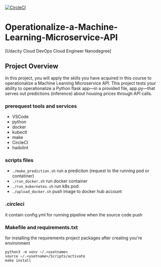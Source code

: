 [![CircleCI](https://circleci.com/gh/Fzaben/Operationalize-a-Machine-Learning-Microservice-API.svg?style=svg)](https://circleci.com/gh/Fzaben/Operationalize-a-Machine-Learning-Microservice-API)

# Operationalize-a-Machine-Learning-Microservice-API
[Udacity Cloud DevOps Cloud Engineer Nanodegree]

## Project Overview
In this project, you will apply the skills you have acquired in this course to operationalize a Machine Learning Microservice API. This project tests your ability to operationalize a Python flask app—in a provided file, app.py—that serves out predictions (inference) about housing prices through API calls.


### prerequest tools and services
- VSCode
- python
- docker
- kubectl
- make
- CircleCI
- hadolint

### scripts files 
- `./make_prediction.sh` run a prediciton (request to the running pod or contatiner)
- `./run_docker.sh` run docker container
- `./run_kubernetes.sh` run k8s pod
- `./upload_docker.sh` push image to docker hub account

### .circleci 
it contain config.yml for running pipeline when the source code push

### Makefile and requirements.txt 
for installing the requirements project packages after creating you're environment 
```
python3 -m venv ~/.<usetname>
source ~/.<usetname>/Scripts/activate
make install
``` 